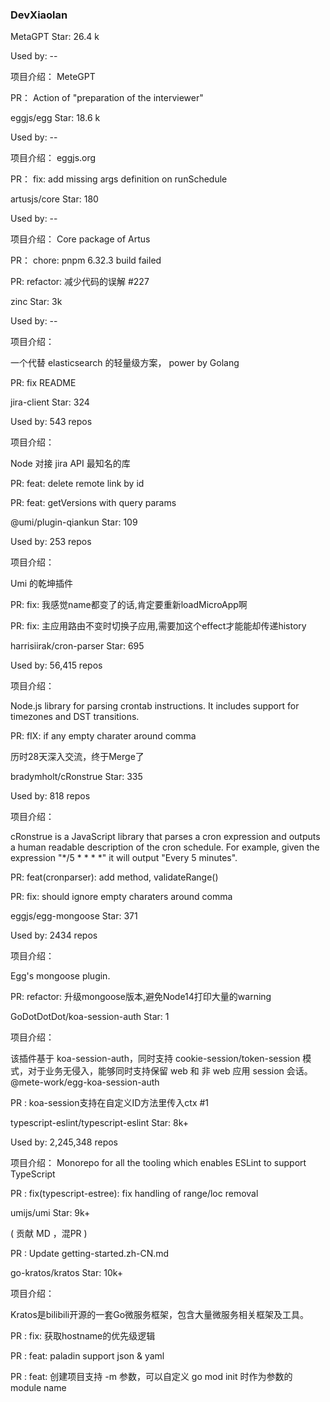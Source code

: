 ### DevXiaolan

MetaGPT
Star: 26.4 k

Used by: --

项目介绍： MeteGPT

PR： Action of "preparation of the interviewer"

eggjs/egg
Star: 18.6 k

Used by: --

项目介绍： eggjs.org

PR： fix: add missing args definition on runSchedule

artusjs/core
Star: 180

Used by: --

项目介绍： Core package of Artus

PR： chore: pnpm 6.32.3 build failed

PR:  refactor: 减少代码的误解 #227

zinc
Star: 3k

Used by: --

项目介绍：

一个代替 elasticsearch 的轻量级方案， power by Golang

PR: fix README

jira-client
Star: 324

Used by: 543 repos

项目介绍：

Node 对接 jira API 最知名的库

PR: feat: delete remote link by id

PR: feat: getVersions with query params

@umi/plugin-qiankun
Star: 109

Used by: 253 repos

项目介绍：

Umi 的乾坤插件

PR: fix: 我感觉name都变了的话,肯定要重新loadMicroApp啊

PR: fix: 主应用路由不变时切换子应用,需要加这个effect才能能却传递history

harrisiirak/cron-parser
Star: 695

Used by: 56,415 repos

项目介绍：

Node.js library for parsing crontab instructions. It includes support for timezones and DST transitions.

PR: fIX: if any empty charater around comma

历时28天深入交流，终于Merge了

bradymholt/cRonstrue
Star: 335

Used by: 818 repos

项目介绍：

cRonstrue is a JavaScript library that parses a cron expression and outputs a human readable description of the cron schedule. For example, given the expression "*/5 * * * *" it will output "Every 5 minutes".

PR: feat(cronparser): add method, validateRange() 

PR: fix: should ignore empty charaters around comma

eggjs/egg-mongoose
Star: 371

Used by: 2434 repos

项目介绍：

Egg's mongoose plugin.

PR: refactor: 升级mongoose版本,避免Node14打印大量的warning

GoDotDotDot/koa-session-auth
Star: 1

项目介绍：

该插件基于 koa-session-auth，同时支持 cookie-session/token-session 模式，对于业务无侵入，能够同时支持保留 web 和 非 web 应用 session 会话。 @mete-work/egg-koa-session-auth

PR : koa-session支持在自定义ID方法里传入ctx #1

typescript-eslint/typescript-eslint
Star: 8k+

Used by: 2,245,348 repos

项目介绍： Monorepo for all the tooling which enables ESLint to support TypeScript

PR : fix(typescript-estree): fix handling of range/loc removal

umijs/umi
Star: 9k+

( 贡献 MD ，混PR )

PR : Update getting-started.zh-CN.md

go-kratos/kratos
Star: 10k+

项目介绍： 

Kratos是bilibili开源的一套Go微服务框架，包含大量微服务相关框架及工具。

PR : fix: 获取hostname的优先级逻辑

PR : feat: paladin support json & yaml

PR : feat: 创建项目支持 -m 参数，可以自定义 go mod init 时作为参数的 module name
